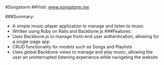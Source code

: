 #Songstorm
##Visit: www.songstorm.me

###Summary:
- A simple music-player application to manage and listen to music
- Written using Ruby on Rails and Backbone.js
###Features:
- Uses Backbone.js to manage front-end user authentication, allowing for a single-page app
- CRUD functionality for models such as Songs and Playlists
- Uses global Backbone views to manage and play music, allowing the user an uninterrupted listening experience while navigating the website
